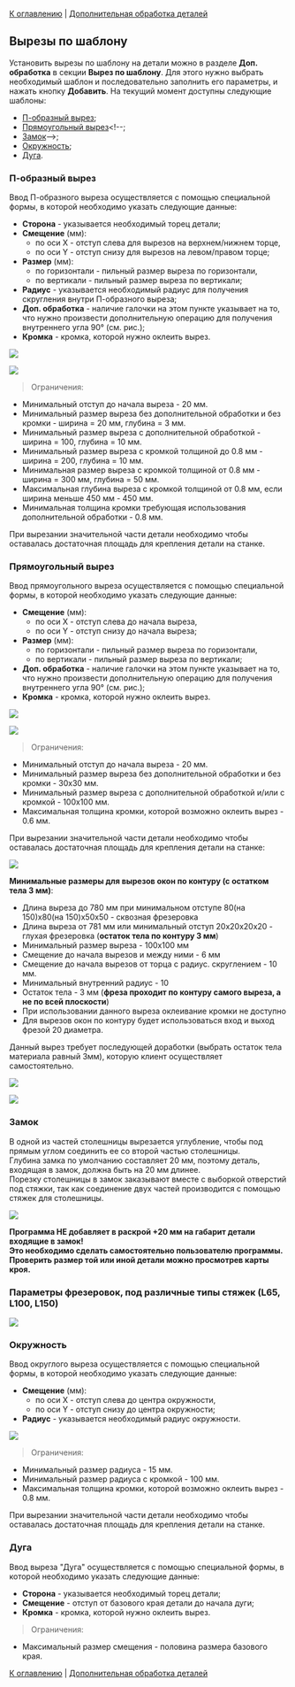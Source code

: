 [К оглавлению](/service/doc/?cid=stol) | [Дополнительная обработка деталей](/service/doc/?cid=stol&s=detail-additives)
## Вырезы по шаблону

Установить вырезы по шаблону на детали можно в разделе **Доп. обработка** в секции **Вырез по шаблону**.
Для этого нужно выбрать необходимый шаблон и последовательно заполнить его параметры, и нажать кнопку **Добавить**.
На текущий момент доступны следующие шаблоны:

- [П-образный вырез](#uShaped);
- [Прямоугольный вырез](#rectangular)<!--;
- [Замок](#lock)-->;
- [Окружность](#circle);
- [Дуга](#arc).

<a name="uShaped"/>

### П-образный вырез

Ввод П-образного выреза осуществляется с помощью специальной формы, в которой необходимо указать следующие данные:

- __Сторона__ - указывается необходимый торец детали;
- __Смещение__ (мм):
  - по оси X - отступ слева для вырезов на верхнем/нижнем торце,
  - по оси Y - отступ снизу для вырезов на левом/правом торце;
- __Размер__ (мм):
  - по горизонтали - пильный размер выреза по горизонтали,
  - по вертикали - пильный размер выреза по вертикали;
- __Радиус__ - указывается необходимый радиус для получения скругления внутри П-образного выреза;
- __Доп. обработка__ - наличие галочки на этом пункте указывает на то, что нужно произвести дополнительную операцию для получения внутреннего угла 90&deg; (см. рис.);
- __Кромка__ - кромка, которой нужно оклеить вырез.

![](/service/doc/img/shapeByPattern-uShaped.png)

![](/service/doc/img/shapeByPattern-uShaped-ext.png)

> Ограничения:
>
- Минимальный отступ до начала выреза - 20 мм.
- Минимальный размер выреза без дополнительной обработки и без кромки - ширина = 20 мм, глубина = 3 мм.
- Минимальный размер выреза с дополнительной обработкой - ширина = 100, глубина = 10 мм.
- Минимальный размер выреза с кромкой толщиной до 0.8 мм - ширина = 200, глубина = 1<!--2-->0 мм.
- Минимальная размер выреза с кромкой толщиной от 0.8 мм - ширина = 300 мм, глубина = 50 мм.
- Максимальная глубина выреза с кромкой толщиной от 0.8 мм, если ширина меньше 450 мм - 450 мм.
- Минимальная толщина кромки требующая использования дополнительной обработки - 0.8 мм.
>
При вырезании значительной части детали необходимо чтобы оставалась достаточная площадь для крепления детали на станке.

<a name="rectangular"/>

### Прямоугольный вырез

Ввод прямоугольного выреза осуществляется с помощью специальной формы, в которой необходимо указать следующие данные:

- __Смещение__ (мм):
  - по оси X - отступ слева до начала выреза,
  - по оси Y - отступ снизу до начала выреза;
- __Размер__ (мм):
  - по горизонтали - пильный размер выреза по горизонтали,
  - по вертикали - пильный размер выреза по вертикали;
- __Доп. обработка__ - наличие галочки на этом пункте указывает на то, что нужно произвести дополнительную операцию для получения внутреннего угла 90&deg; (см. рис.);
- __Кромка__ - кромка, которой нужно оклеить вырез.

![](/service/doc/img/shapeByPattern-rectangular.png)

![](/service/doc/img/shapeByPattern-rectangular-ext.png)

> Ограничения:
>
- Минимальный отступ до начала выреза - 20 мм.
- Минимальный размер выреза без дополнительной обработки и без кромки - 30х30 мм.
- Минимальный размер выреза с дополнительной обработкой и/или с кромкой - 100х100 мм.
- Максимальная толщина кромки, которой возможно оклеить вырез - 0.6 мм.
>
При вырезании значительной части детали необходимо чтобы оставалась достаточная площадь для крепления детали на станке:
>
![](/store/Items/libs/doc_pictures/scrinu/otstol.jpg)
>
<b>Минимальные размеры для вырезов окон по контуру (с остатком тела 3 мм)</b>:
>
- Длина выреза до 780 мм при минимальном отступе 80(на 150)х80(на 150)х50х50 - сквозная фрезеровка
- Длина выреза от 781 мм или минимальный отступ 20х20х20х20 - глухая фрезеровка (<b>остаток тела по контуру 3 мм</b>)
- Минимальный размер выреза - 100х100 мм
- Смещение до начала вырезов и между ними - 6 мм
- Смещение до начала вырезов от торца с радиус. скруглением - 10 мм.
- Минимальный внутренний радиус - 10
- Остаток тела - 3 мм (<b>фреза проходит по контуру самого выреза, а не по всей плоскости</b>)
- При использовании данного выреза оклеивание кромки не доступно
- Для вырезов окон по контуру будет использоваться вход и выход фрезой 20 диаметра.
>
Данный вырез требует последующей доработки (выбрать остаток тела материала равный 3мм), которую клиент осуществляет самостоятельно.
>
![](/store/Items/libs/doc_pictures/scrinu/вырез.png)
>
![](/store/Items/libs/doc_pictures/scrinu/вырез2.png)

### Замок

В одной из частей столешницы вырезается углубление, чтобы под прямым углом соединить ее со второй частью столешницы.<br>
Глубина замка по умолчанию составляет 20 мм, поэтому деталь, входящая в замок, должна быть на 20 мм длинее.<br>
Порезку столешницы в замок заказывают вместе с выборкой отверстий под стяжки, так как соединение двух частей производится с помощью стяжек для столешницы.

![](/store/Items/libs/doc_pictures/scrinu/замок.png)

<b>Программа НЕ добавляет в раскрой +20 мм на габарит детали входящие в замок!<br>
Это необходимо сделать самостоятельно пользователю программы.<br>
Проверить размер той или иной детали можно просмотрев карты кроя.</b>

### Параметры фрезеровок, под различные типы стяжек (L65, L100, L150)
![](/store/Items/libs/doc_pictures/scrinu/zamok2.jpg)

<!--
<a name="lock"/>

### Замок

Ввод замка осуществляется с помощью специальной формы, в которой необходимо указать следующие данные:

- __Тип__ Тип выреза замка. Возможные значения:
  - Внешний,
  - Внутренний;
- __Позиция__ Позиция замка относительно детали. Возможные значения:
  - Левый,
  - Правый;
- __Тип крепежа__ - Тип крепежей для соединения деталей с замками. Возможные значения:
  - L65,
  - L100,
  - L150;
- __Количество крепежей__ - количество соединительных крепежей. Возможные значения:
  - 2,
  - 3;
- __Привязка к детали__ - Необязательное поле. Связывает две детали, создавая замок на привязываемой детали с соответствующими значениями для их соединения.

![](/service/doc/img/shapeByPattern-lock.png)

> Ограничения:
>
 - Невозможно создание замка на детали с высотой большей чем ширина.
 - Невозможно создание замка со стороны с прилегающими обработками углов.
-->

<a name="circle"/>

### Окружность

Ввод округлого выреза осуществляется с помощью специальной формы, в которой необходимо указать следующие данные: 

- __Смещение__ (мм):
  - по оси X - отступ слева до центра окружности,
  - по оси Y - отступ снизу до центра окружности;
- __Радиус__ - указывается необходимый радиус окружности.

![](/service/doc/img/shapeByPattern-circle.png)

> Ограничения:
>
- Минимальный размер радиуса - 15 мм.
- Минимальный размер радиуса с кромкой - 100 мм.
- Максимальная толщина кромки, которой возможно оклеить вырез - 0.8 мм.
>
При вырезании значительной части детали необходимо чтобы оставалась достаточная площадь для крепления детали на станке.

<a name="arc"/>

### Дуга

Ввод выреза "Дуга" осуществляется с помощью специальной формы, в которой необходимо указать следующие данные:

- __Сторона__ - указывается необходимый торец детали;
- __Смещение__ - отступ от базового края детали до начала дуги;
- __Кромка__ - кромка, которой нужно оклеить вырез.

> Ограничения:
>
- Максимальный размер смещения - половина размера базового края.


[К оглавлению](/service/doc/?cid=dsp) | [Дополнительная обработка деталей](/service/doc/?cid=dsp&s=detail-additives)
